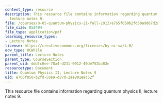 ```yaml
---
content_type: resource
description: This resource file contains information regarding quantum physics II,
  lecture notes 9.
file: /courses/8-05-quantum-physics-ii-fall-2013/e765f050b2fd50a9d87d2ae801e9c52f_MIT8_05F13_Chap_09.pdf
file_size: 852494
file_type: application/pdf
learning_resource_types:
- Lecture Notes
license: https://creativecommons.org/licenses/by-nc-sa/4.0/
ocw_type: OCWFile
parent_title: Lecture Notes
parent_type: CourseSection
parent_uid: dddfc6ee-78a4-d231-0912-40de752ba83e
resourcetype: Document
title: Quantum Physics II, Lecture Notes 9
uid: e765f050-b2fd-50a9-d87d-2ae801e9c52f
---
```

This resource file contains information regarding quantum physics II, lecture notes 9.